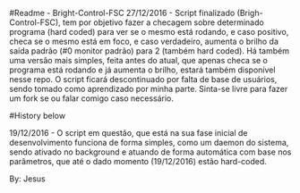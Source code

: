 #Readme - Bright-Control-FSC
27/12/2016 - Script finalizado (Brigh-Control-FSC), tem por objetivo fazer a checagem sobre determinado programa (hard coded) para ver se o mesmo está rodando, e caso positivo, checa se o mesmo está em foco, e caso verdadeiro, aumenta o brilho da saída padrão (#0 monitor padrão) para 2 (também hard coded). Há também uma versão mais simples, feita antes do atual, que apenas checa se o programa está rodando e já aumenta o brilho, estará também disponível nesse repo.
O script ficará descontinuado por falta de base de usuários, sendo tomado como aprendizado por minha parte.
Sinta-se livre para fazer um fork se ou falar comigo caso necessário.

#History below

19/12/2016 - O script em questão, que está na sua fase inicial de desenvolvimento funciona de forma simples, como um daemon do sistema, sendo ativado no background e atuando de forma automática com base nos parâmetros, que até o dado momento (19/12/2016) estão hard-coded.



By: Jesus
